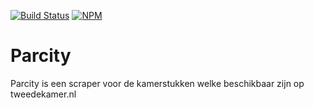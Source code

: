 [![Build Status](https://travis-ci.org/poleis/parcity.png)](https://travis-ci.org/poleis/parcity)
[![NPM](https://nodei.co/npm/parcity.png)](https://nodei.co/npm/parcity/)

Parcity
======

Parcity is een scraper voor de kamerstukken welke beschikbaar zijn op tweedekamer.nl

